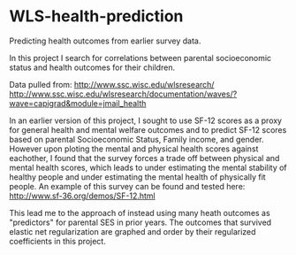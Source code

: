 # WLS-health-prediction
Predicting health outcomes from earlier survey data. 

In this project I search for correlations between parental socioeconomic status and health outcomes for their children. 

Data pulled from:
http://www.ssc.wisc.edu/wlsresearch/
http://www.ssc.wisc.edu/wlsresearch/documentation/waves/?wave=capigrad&module=jmail_health

In an earlier version of this project, I sought to use SF-12 scores as a proxy for general health and mental welfare outcomes and to predict SF-12 scores based on parental Socioeconomic Status, Family income, and gender. However upon ploting the mental and physical health scores against eachother, I found that the survey forces a trade off between physical and mental health scores, which leads to under estimating the mental stability of healthy people and under estimating the mental health of physically fit people. An example of this survey can be found and tested here: http://www.sf-36.org/demos/SF-12.html

This lead me to the approach of instead using many heath outcomes as "predictors" for parental SES in prior years. The outcomes that survived elastic net regularization are graphed and order by their regularized coefficients in this project. 

